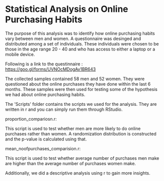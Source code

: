 # Statistical Analysis on Online Purchasing Habits
The purpose of this analysis was to identify how online purchasing habits vary between men and women.
A questionnaire was desinged and distributed among a set of individuals. These individuals were chosen to be those in the age range 20 - 40 and who has access to either a laptop or a mobile device.

Following is a link to the questinnaire : https://goo.gl/forms/UVNOcMDogAv1BR643

The collected samples contained 58 men and 52 women.
They were questioned about the online purchases they have done within the last 6 months.
These samples were then used for testing some of the hypothesis we had about online purchasing habits.

The 'Scripts' folder contains the scripts we used for the analysis. They are written in r and you can simply run them through RStudio.

proportion_compariosn.r:

This script is used to test whether men are more likely to do online purchases rather than women. A randomization distribution is constructed and the p-value is calculated using that.

mean_noofpurchases_comparision.r:

This script is used to test whether average number of purchases men make are higher than the average number of purchases women make.

Additionally, we did a descriptive analysis using r to gain more insights.

